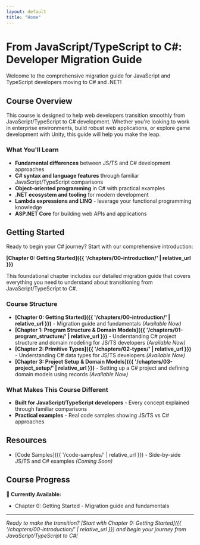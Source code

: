 ```yaml
---
layout: default
title: "Home"
---
```


# From JavaScript/TypeScript to C#: Developer Migration Guide

Welcome to the comprehensive migration guide for JavaScript and TypeScript developers moving to C# and .NET!

## Course Overview

This course is designed to help web developers transition smoothly from JavaScript/TypeScript to C# development. Whether you're looking to work in enterprise environments, build robust web applications, or explore game development with Unity, this guide will help you make the leap.

### What You'll Learn

- **Fundamental differences** between JS/TS and C# development approaches
- **C# syntax and language features** through familiar JavaScript/TypeScript comparisons
- **Object-oriented programming** in C# with practical examples
- **.NET ecosystem and tooling** for modern development
- **Lambda expressions and LINQ** - leverage your functional programming knowledge
- **ASP.NET Core** for building web APIs and applications

## Getting Started

Ready to begin your C# journey? Start with our comprehensive introduction:

**[Chapter 0: Getting Started]({{ '/chapters/00-introduction/' | relative_url }})**

This foundational chapter includes our detailed migration guide that covers everything you need to understand about transitioning from JavaScript/TypeScript to C#.

### Course Structure

- **[Chapter 0: Getting Started]({{ '/chapters/00-introduction/' | relative_url }})** - Migration guide and fundamentals _(Available Now)_
- **[Chapter 1: Program Structure & Domain Models]({{ '/chapters/01-program_structure/' | relative_url }})** - Understanding C# project structure and domain modeling for JS/TS developers _(Available Now)_
- **[Chapter 2: Primitive Types]({{ '/chapters/02-types/' | relative_url }})** - Understanding C# data types for JS/TS developers _(Available Now)_
- **[Chapter 3: Project Setup & Domain Models]({{ '/chapters/03-project_setup/' | relative_url }})** - Setting up a C# project and defining domain models using records _(Available Now)_

### What Makes This Course Different

- **Built for JavaScript/TypeScript developers** - Every concept explained through familiar comparisons
- **Practical examples** - Real code samples showing JS/TS vs C# approaches

## Resources

- [Code Samples]({{ '/code-samples/' | relative_url }}) - Side-by-side JS/TS and C# examples _(Coming Soon)_

## Course Progress

**🚀 Currently Available:**

- Chapter 0: Getting Started - Migration guide and fundamentals

---

_Ready to make the transition? [Start with Chapter 0: Getting Started]({{ '/chapters/00-introduction/' | relative_url }}) and begin your journey from JavaScript/TypeScript to C#!_
